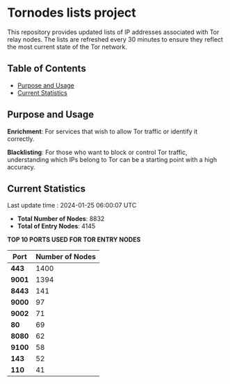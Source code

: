 # Tornodes lists project

This repository provides updated lists of IP addresses associated with Tor relay nodes. The lists are refreshed every 30 minutes to ensure they reflect the most current state of the Tor network.

## Table of Contents

- [Purpose and Usage](#purpose-and-usage)
- [Current Statistics](#current-statistics)


## Purpose and Usage

**Enrichment**: For services that wish to allow Tor traffic or identify it correctly.

**Blacklisting**: For those who want to block or control Tor traffic, understanding which IPs belong to Tor can be a starting point with a high accuracy.

## Current Statistics

Last update time : 2024-01-25 06:00:07 UTC

- **Total Number of Nodes**: 8832
- **Total of Entry Nodes**: 4145

**TOP 10 PORTS USED FOR TOR ENTRY NODES**

| **Port** | **Number of Nodes** |
|------|-----------------|
| **443**   | 1400  |
| **9001**   | 1394  |
| **8443**   | 141  |
| **9000**   | 97  |
| **9002**   | 71  |
| **80**   | 69  |
| **8080**   | 62  |
| **9100**   | 58  |
| **143**   | 52  |
| **110**   | 41  |

